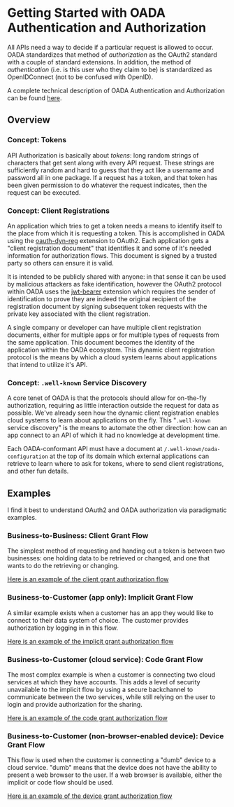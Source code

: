 # Getting Started with OADA Authentication and Authorization

All APIs need a way to decide if a particular request is allowed to occur.
OADA standardizes that method of _authorization_ as the OAuth2 standard
with a couple of standard extensions.  In addition, the method of _authentication_
(i.e. is this user who they claim to be) is standardized as OpenIDConnect
(not to be confused with OpenID).

A complete technical description of OADA Authentication and Authorization 
can be found [here](../Authentication_and_Authorization.md).

## Overview

### Concept: Tokens

API Authorization is basically about _tokens_: long random strings of
characters that get sent along with every API request.  These strings are
sufficiently random and hard to guess that they act like a username and 
password all in one package.  If a request has a token, and that token
has been given permission to do whatever the request indicates, then
the request can be executed.

### Concept: Client Registrations

An application which tries to get a token needs a means to identify itself to
the place from which it is requesting a token.  This is accomplished in OADA
using the [oauth-dyn-reg](https://tools.ietf.org/html/rfc7591) extension to OAuth2.
Each application gets a "client registration document" that identifies it and
some of it's needed information for authorization flows.  This document is signed
by a trusted party so others can ensure it is valid.  

It is intended to be publicly
shared with anyone: in that sense it can be used by malicious attackers as fake
identification, however the OAuth2 protocol within OADA uses the 
[jwt-bearer](https://tools.ietf.org/html/rfc7523) extension which requires the 
sender of identification to prove they are indeed the original recipient of the
registration document by signing subsequent token requests with the private key 
associated with the client registration.

A single company or developer can have multiple client registration documents, either for
multiple apps or for multiple types of requests from the same application.
This document becomes the identity of the application within the OADA ecosystem.  This
dynamic client registration protocol is the means by which a cloud system
learns about applications that intend to utilize it's API.


### Concept: `.well-known` Service Discovery

A core tenet of OADA is that the protocols should allow for on-the-fly authorization,
requiring as little interaction outside the request for data as possible.  We've already
seen how the dynamic client registration enables cloud systems to learn about applications
on the fly.  This "`.well-known` service discovery" is the means to automate the other
direction: how can an app connect to an API of which it had no knowledge at development
time.  

Each OADA-conformant API must have a document at `/.well-known/oada-configuration` at the
top of its domain which external applications can retrieve to learn where to ask for tokens,
where to send client registrations, and other fun details.

## Examples

I find it best to understand OAuth2 and OADA authorization via paradigmatic examples.

### Business-to-Business: Client Grant Flow

The simplest method of requesting and handing out a token is between two
businesses: one holding data to be retrieved or changed, and one that wants
to do the retrieving or changing.

[Here is an example of the client grant authorization flow](../../auth-examples/client-grant-field-sensors/README.md)

### Business-to-Customer (app only): Implicit Grant Flow

A similar example exists when a customer has an app they would like to connect to their
data system of choice.  The customer provides authorization by logging in in this flow.

[Here is an example of the implicit grant authorization flow](../../auth-examples/implicit-grant-trialstracker/README.md)

### Business-to-Customer (cloud service): Code Grant Flow

The most complex example is when a customer is connecting two cloud services
at which they have accounts.  This adds a level of security unavailable to the
implicit flow by using a secure backchannel to communicate between the two
services, while still relying on the user to login and provide authorization for
the sharing.

[Here is an example of the code grant authorization flow](../../auth-examples/code-grant-scouting/README.md)

### Business-to-Customer (non-browser-enabled device): Device Grant Flow

This flow is used when the customer is connecting a "dumb" device to a
cloud service.  "dumb" means that the device does not have the ability
to present a web browser to the user.  If a web browser is available,
either the implicit or code flow should be used.

[Here is an example of the device grant authorization flow](../../auth-examples/device-grant-scouting/README.md)

